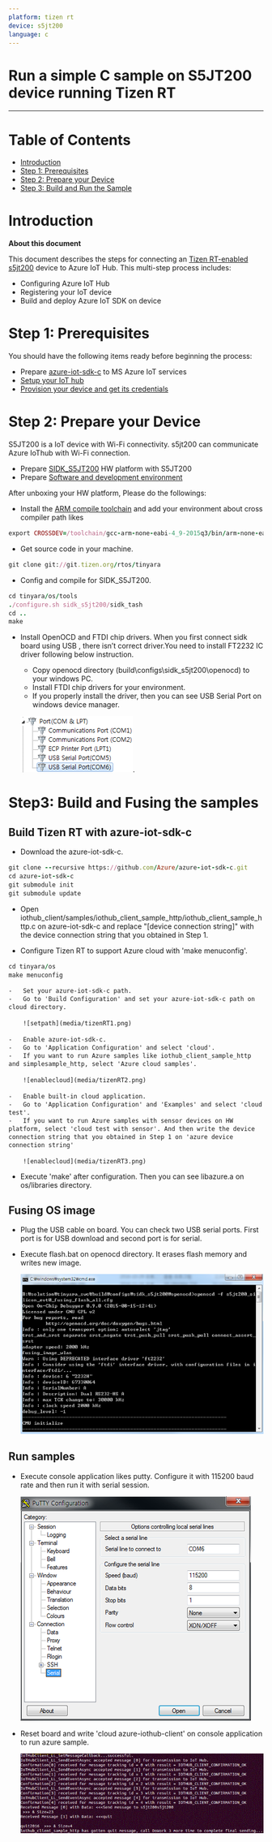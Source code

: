 ```yaml
---
platform: tizen rt
device: s5jt200
language: c
---
```


Run a simple C sample on S5JT200 device running Tizen RT
===
---

# Table of Contents

-   [Introduction](#Introduction)
-   [Step 1: Prerequisites](#Step-1-Prerequisites)
-   [Step 2: Prepare your Device](#Step-2-PrepareDevice)
-   [Step 3: Build and Run the Sample](#Step-3-Build)

<a name="Introduction"></a>
# Introduction

**About this document**

This document describes the steps for connecting an [Tizen RT-enabled s5jt200](http://www.samsung.com/semiconductor/minisite/Exynos/w/) device to Azure IoT Hub. This multi-step process includes:
-   Configuring Azure IoT Hub
-   Registering your IoT device
-   Build and deploy Azure IoT SDK on device

<a name="Step-1-Prerequisites"></a>
# Step 1: Prerequisites

You should have the following items ready before beginning the process:

-   Prepare [azure-iot-sdk-c](https://github.com/Azure/azure-iot-sdk-c) to MS Azure IoT services
-   [Setup your IoT hub][lnk-setup-iot-hub]
-   [Provision your device and get its credentials][lnk-manage-iot-hub]

<a name="Step-2-PrepareDevice"></a>
# Step 2: Prepare your Device

S5JT200 is a IoT device with Wi-Fi connectivity. s5jt200 can communicate Azure IoThub with Wi-Fi connection.

-   Prepare [SIDK_S5JT200](http://meritech.co.kr/eng/products/ap_dp.php) HW platform  with S5JT200
-   Prepare [Software and development environment](https://git.tizen.org/cgit/rtos/tinyara/)

After unboxing your HW platform, Please do the followings:

-   Install the [ARM compile toolchain](https://launchpad.net/gcc-arm-embedded/4.9/4.9-2015-q3-update) and add your environment about cross compiler path likes
```ruby
export CROSSDEV=/toolchain/gcc-arm-none-eabi-4_9-2015q3/bin/arm-none-eabi-
```

-   Get source code in your machine.
```ruby
git clone git://git.tizen.org/rtos/tinyara
```

-   Config and compile for SIDK_S5JT200.
```ruby
cd tinyara/os/tools
./configure.sh sidk_s5jt200/sidk_tash
cd ..
make
```

-   Install OpenOCD and FTDI chip drivers.
When you first connect sidk board using USB , there isn’t correct driver.You need to install FT2232 IC driver following below instruction.

    -   Copy openocd directory (build\configs\sidk_s5jt200\openocd) to your windows PC.
    -   Install FTDI chip drivers for your environment.
    -   If you properly install the driver, then you can see USB Serial Port on windows device manager.

    ![usbport](media/tizenRT4.png).

<a name="Step-3-Build"></a>
# Step3: Build and Fusing the samples

## Build Tizen RT with azure-iot-sdk-c

-   Download the azure-iot-sdk-c.
```ruby
git clone --recursive https://github.com/Azure/azure-iot-sdk-c.git
cd azure-iot-sdk-c
git submodule init
git submodule update
```
-   Open iothub_client/samples/iothub_client_sample_http/iothub_client_sample_http.c on azure-iot-sdk-c and replace "[device connection string]" with the device connection string that you obtained in Step 1.

-   Configure Tizen RT to support Azure cloud with 'make menuconfig'.
```ruby
cd tinyara/os
make menuconfig
```

    -   Set your azure-iot-sdk-c path.
    -   Go to 'Build Configuration' and set your azure-iot-sdk-c path on cloud directory.

        ![setpath](media/tizenRT1.png)

    -   Enable azure-iot-sdk-c.
    -   Go to 'Application Configuration' and select 'cloud'.
    -   If you want to run Azure samples like iothub_client_sample_http and simplesample_http, select 'Azure cloud samples'.

        ![enablecloud](media/tizenRT2.png)

    -   Enable built-in cloud application.
    -   Go to 'Application Configuration' and 'Examples' and select 'cloud test'.
    -   If you want to run Azure samples with sensor devices on HW platform, select 'cloud test with sensor'. And then write the device connection string that you obtained in Step 1 on 'azure device connection string'

        ![enablecloud](media/tizenRT3.png)

-   Execute 'make' after configuration. Then you can see libazure.a on os/libraries directory.

## Fusing OS image

-   Plug the USB cable on board.
You can check two USB serial ports. First port is for USB download and second port is for serial.
-   Execute flash.bat on openocd directory. It erases flash memory and writes new image.

    ![fusing](media/tizenRT7.png)

## Run samples
-   Execute console application likes putty. Configure it with 115200 baud rate and then run it with serial session.

    ![putty](media/tizenRT5.png)

-   Reset board and write 'cloud azure-iothub-client' on console application to run azure sample.

    ![exec](media/tizenRT8.png)


[lnk-setup-iot-hub]: ../setup_iothub.md
[lnk-manage-iot-hub]: ../manage_iot_hub.md
